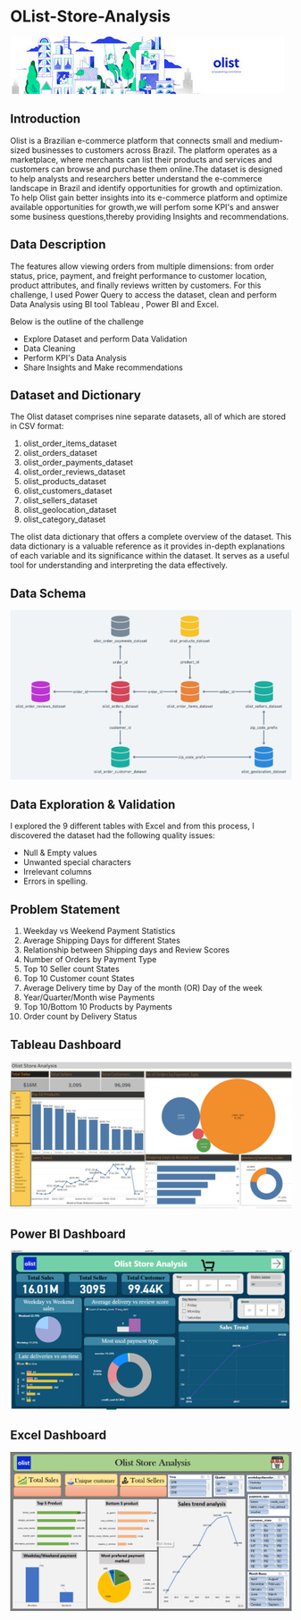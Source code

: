 # OList-Store-Analysis
![image](https://github.com/LakshmiNarasimha-Reddy/OList-Store-Analysis/blob/2a81b84b593d71953cee99ce84e62f522f9581f1/Olist%20logo.jpg)
## Introduction
Olist is a Brazilian e-commerce platform that connects small and medium-sized businesses to customers across Brazil. The platform operates as a marketplace, where merchants can list their products and services and customers can browse and purchase them online.The dataset is designed to help analysts and researchers better understand the e-commerce landscape in Brazil and identify opportunities for growth and optimization. To help Olist gain better insights into its e-commerce platform and optimize available opportunities for growth,we will perfom some KPI's and answer some business questions,thereby providing Insights and recommendations.

## Data Description
The features allow viewing orders from multiple dimensions: from order status, price, payment, and freight performance to customer location, product attributes, and finally reviews written by customers.
For this challenge, I used Power Query to access the dataset, clean and perform Data Analysis using BI tool Tableau , Power BI and Excel.

Below is the outline of the challenge

* Explore Dataset and perform Data Validation
* Data Cleaning
* Perform KPI's Data Analysis
* Share Insights and Make recommendations

## Dataset and Dictionary 
The Olist dataset comprises nine separate datasets, all of which are stored in CSV format:

1. olist_order_items_dataset
2. olist_orders_dataset
3. olist_order_payments_dataset
4. olist_order_reviews_dataset
5. olist_products_dataset
6. olist_customers_dataset
7. olist_sellers_dataset
8. olist_geolocation_dataset
9. olist_category_dataset

The olist data dictionary that offers a complete overview of the dataset. This data dictionary is a valuable reference as it provides in-depth explanations of each variable and its significance within the dataset. It serves as a useful tool for understanding and interpreting the data effectively.

## Data Schema
![image](https://github.com/LakshmiNarasimha-Reddy/OList-Store-Analysis/blob/d7ef2bc59722bc28e217cd1ad32998980f5bbe3f/Joins.png)

## Data Exploration & Validation
I explored the 9 different tables with Excel and from this process, I discovered the dataset had the following quality issues:

* Null & Empty values
* Unwanted special characters
* Irrelevant columns
* Errors in spelling.

## Problem Statement

1. Weekday vs Weekend Payment Statistics
2. Average Shipping Days for different States
3. Relationship between Shipping days and Review Scores
4. Number of Orders by Payment Type
5. Top 10 Seller count States
6. Top 10 Customer count States
7. Average Delivery time by Day of the month (OR) Day of the week
8. Year/Quarter/Month wise Payments
9. Top 10/Bottom 10 Products by Payments
10. Order count by Delivery Status

## Tableau Dashboard
![image](https://github.com/LakshmiNarasimha-Reddy/OList-Store-Analysis/blob/56372436684d183b7c8adb25efe3c98454ce61cb/Tableau%20P1.png)

## Power BI Dashboard
![image](https://github.com/LakshmiNarasimha-Reddy/OList-Store-Analysis/blob/7406cf66ae7f194c4bee86df9b255c2706c775e7/Power%20BI%20P1.png)

## Excel Dashboard
![image](https://github.com/LakshmiNarasimha-Reddy/OList-Store-Analysis/blob/ea83c3be9802e5fbdba4614dfa9fb796c16032eb/Excel%20P1.png)

